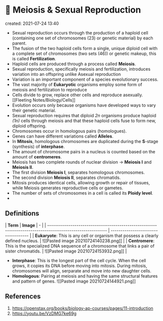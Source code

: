 # 🧬 Meiosis & Sexual Reproduction
created: 2021-07-24 13:40
* Sexual reproduction occurs through the production of a haploid cell (containing one set of chromosomes (23) or genetic material) by each parent.
* The fusion of the two haploid cells form a single, unique diploid cell with a complete set of chromosomes (two sets (46)) or genetic makeup, this is called **Fertilization**.
* Haploid cells are produced through a process called **Meiosis**.
* Sexual reproduction, specifically meiosis and fertilization, introduces variation into an offspring unlike Asexual reproduction
* Variation is an important component of a species eveolutionary success.
* The vast majority of **Eukaryotic** organisms employ some form of meiosis and fertilization to reproduce
* Cells divide to grow, replace other cells and reproduce asexually. [[Fleeting Notes/Biology/Cells]]
* Evolution occurs only because organisms have developed ways to vary their genetic material.
* Sexual reproduction requires that diploid *2n* organisms produce haploid *(1n)* cells through meiosis and that these haploid cells fuse to form new, diploid offspring.
* Chromosomes occur in homologous pairs (homologues).
* Genes can have different variations called **Alleles**.
* In **Mitosis**, homologous chromosomes are duplicated during the **S**-stage (synthesis) of **interphase**.
* The amount of chromosome pairs in a nucleus is counted based on the amount of **centromeres**.
* Meiosis has two complete rounds of nuclear division -> **Meiosis I** and **Meiosis II**. 
* The first division **Meiosis I**, separates homologous chromosomes.
* The second division **Meiosis II**, separates chromatids.
* Mitosis produces identical cells, allowing growth or repair of tissues, while Meiosis generates reproductive cells or gametes.
* The number of sets of chromosomes in a cell is called its **Ploidy level**.
* 

## Definitions
| **Term** | **Image**                                                                                                             | -                                    |
| ------------------------------------------------------------------------------------------------------------ | ------------------------------------ |
| **Eukaryote**: This is any cell or organism that possess a clearly defined nucleus.                          | ![[Pasted image 20210724140238.png]] |
| **Centromere**: This is the specialized DNA sequence of a chromosome that links a pair of sister chromatids. | ![[Pasted image 20210724153932.png]] |
* **Interphase**: This is the longest part of the cell cycle. When the cell grows, it copies its DNA before moving into mitosis. During mitosis, chromosomes will align, serparate and move into new daughter cells.
*  **Homologous**: Pairing at meiosis and having the same structural features and pattern of genes. ![[Pasted image 20210724144921.png]] 


## References
1. https://openstax.org/books/biology-ap-courses/pages/11-introduction
2. https://youtu.be/VzDMG7ke69g